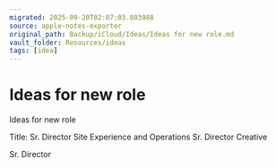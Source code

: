 ```yaml
---
migrated: 2025-09-20T02:07:03.803988
source: apple-notes-exporter
original_path: Backup/iCloud/Ideas/Ideas for new role.md
vault_folder: Resources/ideas
tags: [idea]
---
```

# Ideas for new role

Ideas for new role 

Title:
Sr. Director Site Experience and Operations
Sr. Director Creative  

Sr. Director 

